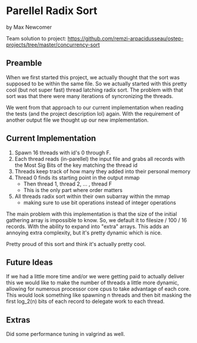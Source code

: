 # Parellel Radix Sort
by Max Newcomer

Team solution to project: https://github.com/remzi-arpacidusseau/ostep-projects/tree/master/concurrency-sort


## Preamble

When we first started this project, we actually thought that the sort was supposed to be within the same file. So we actually started with this pretty cool (but not super fast) thread latching radix sort. The problem with that sort was that there were many iterations of syncronizing the threads.

We went from that approach to our current implementation when reading the tests (and the project description lol) again. With the requirement of another output file we thought up our new implementation.


##  Current Implementation

1. Spawn 16 threads with id's 0 through F.
2. Each thread reads (in-parellel) the input file and grabs all records with the Most Sig Bits of the key matching the thread id
3. Threads keep track of how many they added into their personal memory
4. Thread 0 finds its starting point in the output mmap
    - Then thread 1, thread 2, ... , thread F
    - This is the only part where order matters
5. All threads radix sort within their own subarray within the mmap
    - making sure to use bit operations instead of integer operations

The main problem with this implementation is that the size of the initial gathering array is impossible to know. So, we default it to filesize / 100 / 16 records. With the ability to expand into "extra" arrays. This adds an annoying extra complexity, but it's pretty dynamic which is nice. 

Pretty proud of this sort and think it's actually pretty cool.

## Future Ideas

If we had a little more time and/or we were getting paid to actually deliver this we would like to make the number of threads a little more dynamic, allowing for numerous processor core cpus to take advantage of each core. This would look something like spawning n threads and then bit masking the first log_2(n) bits of each record to delegate work to each thread. 


## Extras

Did some performance tuning in valgrind as well.

